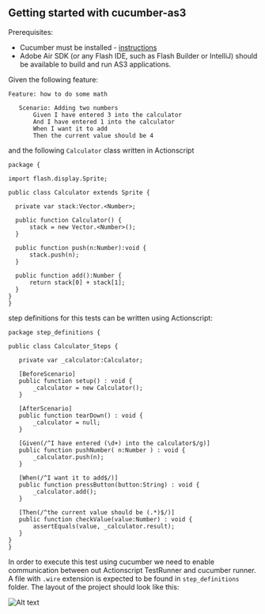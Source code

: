 ## Getting started with cucumber-as3

Prerequisites:
 * Cucumber must be installed - [instructions](https://github.com/cucumber/cucumber/wiki/Install)
 * Adobe Air SDK (or any Flash IDE, such as Flash Builder or IntelliJ) should be available to build and run AS3 applications.

Given the following feature:

 ```gherkin
 Feature: how to do some math

 	Scenario: Adding two numbers
 	    Given I have entered 3 into the calculator
 	    And I have entered 1 into the calculator
 	    When I want it to add
 	    Then the current value should be 4
 ```

 and the following `Calculator` class written in Actionscript

  ```as3
 package {

 import flash.display.Sprite;

 public class Calculator extends Sprite {

    private var stack:Vector.<Number>;

    public function Calculator() {
        stack = new Vector.<Number>();
    }

    public function push(n:Number):void {
        stack.push(n);
    }

    public function add():Number {
        return stack[0] + stack[1];
    }
 }
 }
```


step definitions for this tests can be written using Actionscript:


 ```as3
package step_definitions {

public class Calculator_Steps {

    private var _calculator:Calculator;

    [BeforeScenario]
    public function setup() : void {
        _calculator = new Calculator();
    }

    [AfterScenario]
    public function tearDown() : void {
        _calculator = null;
    }

    [Given(/^I have entered (\d+) into the calculator$/g)]
    public function pushNumber( n:Number ) : void {
        _calculator.push(n);
    }

    [When(/^I want it to add$/)]
    public function pressButton(button:String) : void {
        _calculator.add();
    }

    [Then(/^the current value should be (.*)$/)]
    public function checkValue(value:Number) : void {
        assertEquals(value, _calculator.result);
    }
}
}
 ```

In order to execute this test using cucumber we need to enable communication between out Actionscript TestRunner and cucumber runner. A file with `.wire` extension is expected to be found in `step_definitions` folder. The layout of the project should look like this:

![Alt text](http://raw.github.com/miguelatplumbee/cucumber-as3/master/cucumber-as3-wiki/img/file_layout_1.png)
